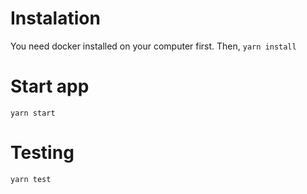 # Instalation

You need docker installed on your computer first.
Then, `yarn install`

# Start app

`yarn start`

# Testing

`yarn test`

